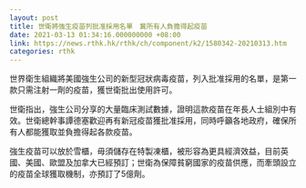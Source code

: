 ```yaml
---
layout: post
title: 世衛將強生疫苗列批准採用名單　冀所有人負擔得起疫苗
date: 2021-03-13 01:34:16.000000000 +08:00
link: https://news.rthk.hk/rthk/ch/component/k2/1580342-20210313.htm
categories: rthk
---
```


世界衛生組織將美國強生公司的新型冠狀病毒疫苗，列入批准採用的名單，是第一款只需注射一劑的疫苗，獲世衛批出使用許可。

世衛指出，強生公司分享的大量臨床測試數據，證明這款疫苗在年長人士組別中有效。世衛總幹事譚德塞歡迎再有新冠疫苗獲批准採用，同時呼籲各地政府，確保所有人都能獲取並負擔得起各款疫苗。

強生疫苗可以放於雪櫃，毋須儲存在特製凍櫃，被形容為更具經濟效益，目前英國、美國、歐盟及加拿大已經預訂；世衛為保障貧窮國家的疫苗供應，而牽頭設立的疫苗全球獲取機制，亦預訂了5億劑。
